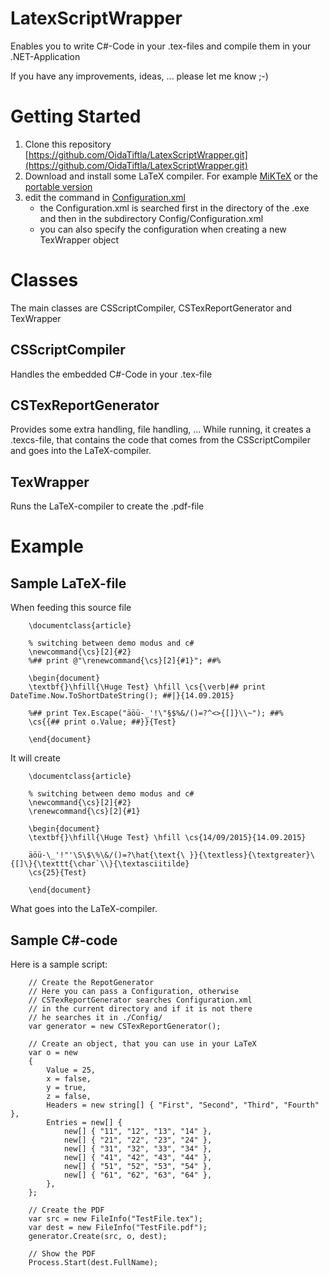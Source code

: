 # LatexScriptWrapper
Enables you to write C#-Code in your .tex-files and compile them in your .NET-Application

If you have any improvements, ideas, ... please let me know ;-)

# Getting Started
1. Clone this repository [https://github.com/OidaTiftla/LatexScriptWrapper.git](https://github.com/OidaTiftla/LatexScriptWrapper.git)
2. Download and install some LaTeX compiler. For example [MiKTeX](http://miktex.org/download) or the [portable version](http://miktex.org/portable)
3. edit the command in [Configuration.xml](https://github.com/OidaTiftla/LatexScriptWrapper/blob/master/LatexScriptWrapper/Config/Configuration.xml)
    * the Configuration.xml is searched first in the directory of the .exe and then in the subdirectory Config/Configuration.xml
    * you can also specify the configuration when creating a new TexWrapper object

# Classes
The main classes are CSScriptCompiler, CSTexReportGenerator and TexWrapper
## CSScriptCompiler
Handles the embedded C#-Code in your .tex-file
## CSTexReportGenerator
Provides some extra handling, file handling, ...
While running, it creates a .texcs-file, that contains the code that comes from the CSScriptCompiler and goes into the LaTeX-compiler.
## TexWrapper
Runs the LaTeX-compiler to create the .pdf-file

# Example
## Sample LaTeX-file
When feeding this source file

		\documentclass{article}

		% switching between demo modus and c#
		\newcommand{\cs}[2]{#2}
		%## print @"\renewcommand{\cs}[2]{#1}"; ##%

		\begin{document}
		\textbf{}\hfill{\Huge Test} \hfill \cs{\verb|## print DateTime.Now.ToShortDateString(); ##|}{14.09.2015}

		%## print Tex.Escape("äöü-_'!\"§$%&/()=?^<>{[]}\\~"); ##%
		\cs{{## print o.Value; ##}}{Test}

		\end{document}

It will create

		\documentclass{article}

		% switching between demo modus and c#
		\newcommand{\cs}[2]{#2}
		\renewcommand{\cs}[2]{#1}

		\begin{document}
		\textbf{}\hfill{\Huge Test} \hfill \cs{14/09/2015}{14.09.2015}

		äöü-\_'!"'\S\$\%\&/()=?\hat{\text{\ }}{\textless}{\textgreater}\{[]\}{\texttt{\char`\\}{\textasciitilde}
		\cs{25}{Test}

		\end{document}

What goes into the LaTeX-compiler.

## Sample C#-code
Here is a sample script:

		// Create the RepotGenerator
		// Here you can pass a Configuration, otherwise
		// CSTexReportGenerator searches Configuration.xml
		// in the current directory and if it is not there
		// he searches it in ./Config/
		var generator = new CSTexReportGenerator();

		// Create an object, that you can use in your LaTeX
		var o = new
		{
			Value = 25,
			x = false,
			y = true,
			z = false,
			Headers = new string[] { "First", "Second", "Third", "Fourth" },
			Entries = new[] {
				new[] { "11", "12", "13", "14" },
				new[] { "21", "22", "23", "24" },
				new[] { "31", "32", "33", "34" },
				new[] { "41", "42", "43", "44" },
				new[] { "51", "52", "53", "54" },
				new[] { "61", "62", "63", "64" },
			},
		};

		// Create the PDF
		var src = new FileInfo("TestFile.tex");
		var dest = new FileInfo("TestFile.pdf");
		generator.Create(src, o, dest);

		// Show the PDF
		Process.Start(dest.FullName);
